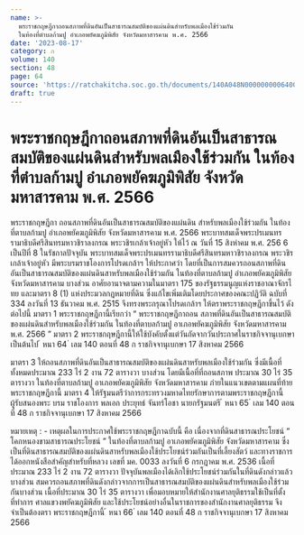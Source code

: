 ```yaml
---
name: >-
  พระราชกฤษฎีกาถอนสภาพที่ดินอันเป็นสาธารณสมบัติของแผ่นดินสำหรับพลเมืองใช้ร่วมกัน
  ในท้องที่ตำบลก้ามปู อำเภอพยัคฆภูมิพิสัย จังหวัดมหาสารคาม พ.ศ. 2566
date: '2023-08-17'
category: ก
volume: 140
section: 48
page: 64
source: 'https://ratchakitcha.soc.go.th/documents/140A048N0000000006400.pdf'
draft: true
---
```


# พระราชกฤษฎีกาถอนสภาพที่ดินอันเป็นสาธารณสมบัติของแผ่นดินสำหรับพลเมืองใช้ร่วมกัน ในท้องที่ตำบลก้ามปู อำเภอพยัคฆภูมิพิสัย จังหวัดมหาสารคาม พ.ศ. 2566

พระราชกฤษฎีกา ถอนสภาพที่ดินอันเป็นสาธารณสมบัติของแผ่นดิน สำหรับพลเมืองใช้ร่วมกัน ในท้องที่ตาบลก้ามปู อำเภอพยัคฆภูมิพิสัย จังหวัดมหาสารคาม พ.ศ. 2566 พระบาทสมเด็จพระปรเมนทรรามาธิบดีศรีสินทรมหาวชิราลงกรณ พระวชิรเกล้าเจ้าอยู่หัว ให้ไว้ ณ วันที่ 15 สิงหำคม พ.ศ. 256 6 เป็นปีที่ 8 ในรัชกาลปัจจุบัน พระบาทสมเด็จพระปรเมนทรรามาธิบดีศรีสินทรมหาวชิราลงกรณ พระวชิรเกล้าเจ้าอยู่หัว มีพระบรมราชโองการโปรดเกล้าฯ ให้ประกาศว่า โดยที่เป็นการสมควรถอนสภาพที่ดินอันเป็นสาธารณสมบัติของแผ่นดินสาหรับพลเมืองใช้ร่วมกัน ในท้องที่ตาบลก้ามปู อำเภอพยัคฆภูมิพิสัย จังหวัดมหาสารคาม บางส่วน อาศัยอานาจตามความในมาตรา 175 ของรัฐธรรมนูญแห่งราชอาณาจักรไ ทย และมาตรา 8 (1) แห่งประมวลกฎหมายที่ดิน ซึ่งแก้ไขเพิ่มเติมโดยประกาศของคณะปฏิวัติ ฉบับที่ 334 ลงวันที่ 13 ธันวาคม พ.ศ. 2515 จึงทรงพระกรุณาโปรดเกล้าฯ ให้ตราพระราชกฤษฎีกาขึ้นไว้ ดังต่อไปนี้ มาตรา 1 พระราชกฤษฎีกานี้เรียกว่า “ พระราชกฤษฎีกาถอน สภาพที่ดินอันเป็นสาธารณสมบัติ ของแผ่นดินสำหรับพลเมืองใช้ร่วมกัน ในท้องที่ตาบลก้ามปู อาเภอพยัคฆภูมิพิสัย จังหวัดมหาสารคาม พ.ศ. 2566 ” มาตรา 2 พระราชกฤษฎีกานี้ให้ใช้บังคับตั้งแต่วันถัดจากวันประกาศในราชกิจจานุเบกษา เป็นต้นไป ้ หนา 64 ่ เลม 140 ตอนที่ 48 ก ราชกิจจานุเบกษา 17 สิงหาคม 2566

มาตรา 3 ให้ถอนสภาพที่ดินอันเป็นสาธารณสมบัติของแผ่นดินสาหรับพลเมืองใช้ร่วมกัน ซึ่งมีเนื้อที่ทั้งหมดประมาณ 233 ไร่ 2 งาน 72 ตารางวา บางส่วน โดยมีเนื้อที่ที่ถอนสภาพ ประมาณ 30 ไร่ 35 ตารางวา ในท้องที่ตาบลก้ามปู อาเภอพยัคฆภูมิพิสัย จังหวัดมหาสารคาม ภำยในแนวเขตตามแผนที่ท้ายพระราชกฤษฎีกานี้ มาตรา 4 ให้รัฐมนตรีว่าการกระทรวงมหาดไทยรักษาการตามพระราชกฤษฎีกานี้ ผู้รับสนองพระ บรม ราชโองการ พลเอก ประยุทธ์ จันทร์โอชา นายกรัฐมนตรี ้ หนา 65 ่ เลม 140 ตอนที่ 48 ก ราชกิจจานุเบกษา 17 สิงหาคม 2566



หมายเหตุ : - เหตุผลในการประกาศใช้พระราชกฤษฎีกาฉบับนี้ คือ เนื่องจากที่ดินสาธารณประโยชน์ “ โคกหนองขามสาธารณประโยชน์ ” ในท้องที่ตาบลก้ามปู อาเภอพยัคฆภูมิพิสัย จังหวัดมหาสารคาม ซึ่งเป็นที่ดินสาธารณสมบัติของแผ่นดินสาหรับพลเมืองใช้ประโยชน์ร่วมกันเป็นที่เลี้ยงสัตว์ และทางราชการ ได้ออกหนังสือสำคัญสำหรับที่หลวง เลขที่ มค. 0033 ลงวันที่ 6 กรกฎาคม พ.ศ. 2536 เนื้อที่ประมาณ 233 ไร่ 2 งาน 72 ตารางวา ปัจจุบันพลเมืองได้เลิกใช้ประโยชน์ร่วมกันในที่ดินดังกล่าวแล้วบางส่วน สมควรถอนสภาพที่ดินดังกล่าวจากการเป็นสาธารณสมบัติของแผ่นดินสำหรับพลเมืองใช้ร่วมกันบางส่วน เนื้อที่ประมาณ 30 ไร่ 35 ตารางวา เพื่อมอบหมายให้สำนักงานศาลยุติธรรมใช้เป็นที่ตั้งที่ทำการ ศาลแขวงพยัคฆภูมิพิสัย และใช้ประโยชน์อย่างอื่นในราชการของสำนักงานศาลยุติธรรม จึงจำเป็นต้องตรา พระราชกฤษฎีกานี้ ้ หนา 66 ่ เลม 140 ตอนที่ 48 ก ราชกิจจานุเบกษา 17 สิงหาคม 2566

